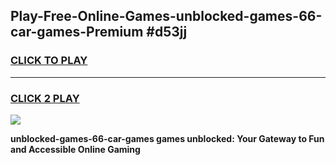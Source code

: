 
## Play-Free-Online-Games-unblocked-games-66-car-games-Premium #d53jj
<h3>
<a href="https://premium.freeplayer.one?title=unblocked-games-66-car-games&ref=8M">CLICK TO PLAY</a></h3>
<hr>

<h3>
<a href="https://premium.freeplayer.one?title=unblocked-games-66-car-games&ref=8M">CLICK 2 PLAY</a>
  
</h3>

<a href="https://premium.freeplayer.one?title=unblocked-games-66-car-games&ref=8M"><img src="https://clearcache.store/games.png"></a>


**unblocked-games-66-car-games games unblocked: Your Gateway to Fun and Accessible Online Gaming**
